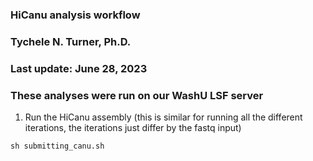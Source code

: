 ### HiCanu analysis workflow
### Tychele N. Turner, Ph.D.
### Last update: June 28, 2023
### These analyses were run on our WashU LSF server

1. Run the HiCanu assembly (this is similar for running all the different iterations, the iterations just differ by the fastq input)
```
sh submitting_canu.sh
```
